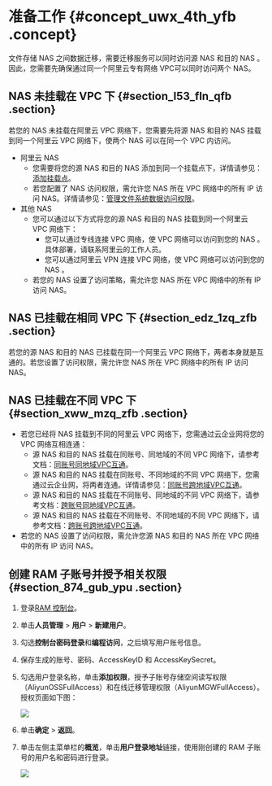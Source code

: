 # 准备工作 {#concept_uwx_4th_yfb .concept}

文件存储 NAS 之间数据迁移，需要迁移服务可以同时访问源 NAS 和目的 NAS 。因此，您需要先确保通过同一个阿里云专有网络 VPC可以同时访问两个 NAS。

## NAS 未挂载在 VPC 下 {#section_l53_fln_qfb .section}

若您的 NAS 未挂载在阿里云 VPC 网络下，您需要先将源 NAS 和目的 NAS 挂载到同一个阿里云 VPC 网络下，使两个 NAS 可以在同一个 VPC 内访问。

-   阿里云 NAS
    -   您需要将您的源 NAS 和目的 NAS 添加到同一个挂载点下，详情请参见：[添加挂载点](../../../../../intl.zh-CN/快速配置指南/添加挂载点.md#)。
    -   若您配置了 NAS 访问权限，需允许您 NAS 所在 VPC 网络中的所有 IP 访问 NAS。详情请参见：[管理文件系统数据访问权限](../../../../../intl.zh-CN/用户指南/管理文件系统数据访问权限.md#)。
-   其他 NAS
    -   您可以通过以下方式将您的源 NAS 和目的 NAS 挂载到同一个阿里云 VPC 网络下：
        -   您可以通过专线连接 VPC 网络，使 VPC 网络可以访问到您的 NAS 。具体部署，请联系阿里云的工作人员。
        -   您可以通过阿里云 VPN 连接 VPC 网络，使 VPC 网络可以访问到您的 NAS 。
    -   若您的 NAS 设置了访问策略，需允许您 NAS 所在 VPC 网络中的所有 IP 访问 NAS。

## NAS 已挂载在相同 VPC 下 {#section_edz_1zq_zfb .section}

若您的源 NAS 和目的 NAS 已挂载在同一个阿里云 VPC 网络下，两者本身就是互通的。若您设置了访问权限，需允许您 NAS 所在 VPC 网络中的所有 IP 访问 NAS。

## NAS 已挂载在不同 VPC 下 {#section_xww_mzq_zfb .section}

-   若您已经将 NAS 挂载到不同的阿里云 VPC 网络下，您需通过云企业网将您的 VPC 网络互相连通：
    -   源 NAS 和目的 NAS 挂载在同账号、同地域的不同 VPC 网络下，请参考文档：[同账号同地域VPC互通](../../../../../intl.zh-CN/快速入门/同账号同地域VPC和VBR互通.md#)。
    -   源 NAS 和目的 NAS 挂载在同账号、不同地域的不同 VPC 网络下，您需通过云企业网，将两者连通。详情请参见：[同账号跨地域VPC互通](../../../../../intl.zh-CN/快速入门/同账号跨地域VPC和VBR互通.md#)。
    -   源 NAS 和目的 NAS 挂载在不同账号、同地域的不同 VPC 网络下，请参考文档：[跨账号同地域VPC互通](../../../../../intl.zh-CN/快速入门/跨账号同地域VPC和VBR互通.md#)。
    -   源 NAS 和目的 NAS 挂载在不同账号、不同地域的不同 VPC 网络下，请参考文档：[跨账号跨地域VPC互通](../../../../../intl.zh-CN/快速入门/跨账号跨地域VPC和VBR互通.md#)。
-   若您的 NAS 设置了访问权限，需允许您源 NAS 和目的 NAS 所在 VPC 网络中的所有 IP 访问 NAS。

## 创建 RAM 子账号并授予相关权限 {#section_874_gub_ypu .section}

1.  登录[RAM 控制台](https://ram.console.aliyun.com)。
2.  单击**人员管理** \> **用户** \> **新建用户**。
3.  勾选**控制台密码登录**和**编程访问**，之后填写用户账号信息。
4.  保存生成的账号、密码、AccessKeyID 和 AccessKeySecret。
5.  勾选用户登录名称，单击**添加权限**，授予子账号存储空间读写权限（AliyunOSSFullAccess）和在线迁移管理权限（AliyunMGWFullAccess）。授权页面如下图：

    ![](http://static-aliyun-doc.oss-cn-hangzhou.aliyuncs.com/assets/img/40745/155738210121235_zh-CN.png)

6.  单击**确定** \> **返回**。
7.  单击左侧主菜单栏的**概览**，单击**用户登录地址**链接，使用刚创建的 RAM 子账号的用户名和密码进行登录。

    ![](http://static-aliyun-doc.oss-cn-hangzhou.aliyuncs.com/assets/img/40745/155738210234662_zh-CN.png)


